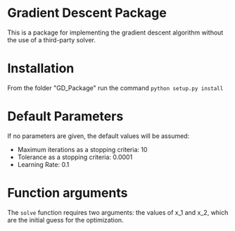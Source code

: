 # Gradient Descent Package

This is a package for implementing the gradient descent algorithm without the use of a third-party solver. 

# Installation

From the folder "GD_Package" run the command `python setup.py install`

# Default Parameters

If no parameters are given, the default values will be assumed:

* Maximum iterations as a stopping criteria: 10
* Tolerance as a stopping criteria: 0.0001
* Learning Rate: 0.1

# Function arguments

The `solve` function requires two arguments: the values of x_1 and x_2, which are the initial guess for the optimization.
